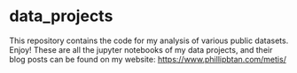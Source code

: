 # data_projects
This repository contains the code for my analysis of various public datasets. Enjoy!
These are all the jupyter notebooks of my data projects, and their blog posts can be found on my website: https://www.phillipbtan.com/metis/
